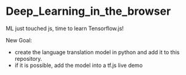 # Deep_Learning_in_the_browser
ML just touched js, time to learn Tensorflow.js!

New Goal:

- create the language translation model in python and add it to this repository.
- if it is possible, add the model into a tf.js live demo
